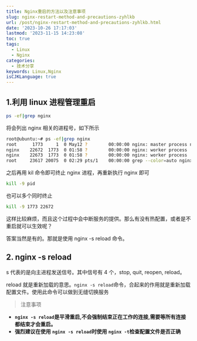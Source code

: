 ```yaml
---
title: Nginx重启的方法以及注意事项
slug: nginx-restart-method-and-precautions-zyhlkb
url: /post/nginx-restart-method-and-precautions-zyhlkb.html
date: '2023-10-26 17:17:03'
lastmod: '2023-11-15 14:23:08'
toc: true
tags:
  - Linux
  - Nginx
categories:
  - 技术分享
keywords: Linux,Nginx
isCJKLanguage: true
---
```




## 1.利用 linux 进程管理重启

```bash
ps -ef|grep nginx
```

将会列出 nginx 相关的进程号，如下所示

```bash
root@ubuntu:~# ps -ef|grep nginx
root      1773     1  0 May12 ?        00:00:00 nginx: master process nginx
nginx    22672  1773  0 01:58 ?        00:00:00 nginx: worker process
nginx    22673  1773  0 01:58 ?        00:00:00 nginx: worker process
root     23617 20075  0 02:29 pts/1    00:00:00 grep --color=auto nginx
```

之后再用 kil 命令即可终止 nginx 进程，再重新执行 nginx 即可

```bash
kill -9 pid
```

也可以多个同时终止

```bash
kill -9 1773 22672 
```

这样比较麻烦，而且这个过程中会中断服务的提供。那么有没有热配置，或者是不重启就可以生效呢？

答案当然是有的。那就是使用 nginx -s reload 命令。

## 2. nginx -s reload

s 代表的是向主进程发送信号。其中信号有 4 个，stop, quit, reopen, reload。

reload 就是重新加载的意思。`nginx -s reload`​ 命令，合起来的作用就是重新加载配置文件。使用此命令可以做到无缝切换服务

> 注意事项

* ​<span style="font-weight: bold;" data-type="strong">`nginx -s reload`</span>​ <span style="font-weight: bold;" data-type="strong"> 是平滑重启,不会强制结束正在工作的连接,需要等所有连接都结束才会重启。</span>
* <span style="font-weight: bold;" data-type="strong">强烈建议在使用</span> <span style="font-weight: bold;" data-type="strong">`nginx -s reload`</span>​<span style="font-weight: bold;" data-type="strong">时使用</span> <span style="font-weight: bold;" data-type="strong">`nginx -t`</span>​<span style="font-weight: bold;" data-type="strong">检查配置文件是否正确</span>

‍

